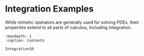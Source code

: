 # Integration Examples

While mimetic operators are generally used for solving PDEs, their properties extend to all parts of calculus, including integration.


```{toctree}
:maxdepth: 1
:caption: Contents

Integration1D
``` 
